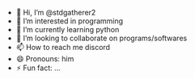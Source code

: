 - 👋 Hi, I’m @stdgatherer2
- 👀 I’m interested in programming
- 🌱 I’m currently learning python
- 💞️ I’m looking to collaborate on programs/softwares
- 📫 How to reach me discord
- 😄 Pronouns: him
- ⚡ Fun fact: ...

<!---
stdgatherer2/stdgatherer2 is a ✨ special ✨ repository because its `README.md` (this file) appears on your GitHub profile.
You can click the Preview link to take a look at your changes.
--->
